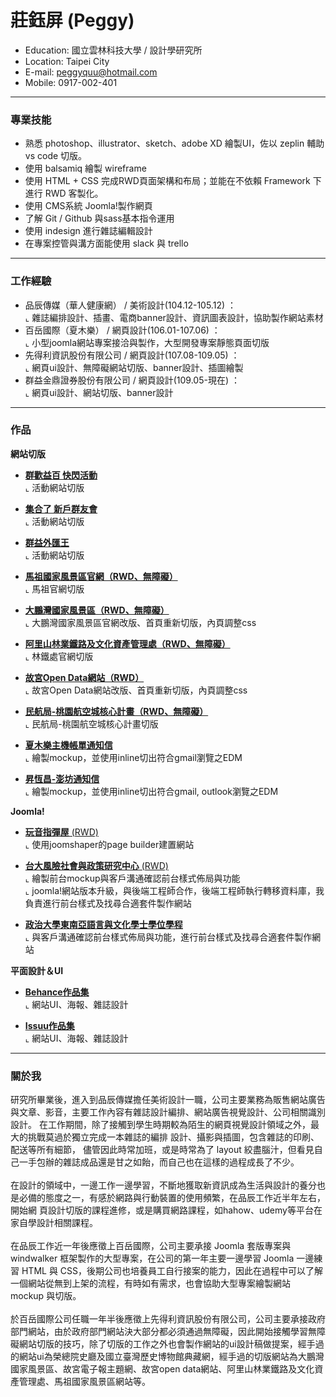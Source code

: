 # 莊鈺屏 (Peggy)
- Education: 國立雲林科技大學 / 設計學研究所
- Location: Taipei City
- E-mail: peggyquu@hotmail.com
- Mobile: 0917-002-401
<hr>

### 專業技能
- 熟悉 photoshop、illustrator、sketch、adobe XD 繪製UI，佐以 zeplin 輔助 vs code 切版。
- 使用 balsamiq 繪製 wireframe
- 使用 HTML + CSS 完成RWD頁面架構和布局；並能在不依賴 Framework 下進行 RWD 客製化。
- 使用 CMS系統 Joomla!製作網頁
- 了解 Git / Github 與sass基本指令運用
- 使用 indesign 進行雜誌編輯設計
- 在專案控管與溝方面能使用 slack 與 trello 
<hr>

### 工作經驗 
-  品辰傳媒（華人健康網） /  美術設計(104.12-105.12) ：<br> 
 ⌞ 雜誌編排設計、插畫、電商banner設計、資訊圖表設計，協助製作網站素材<BR>
-  百岳國際（夏木樂） /  網頁設計(106.01-107.06) ： <br> 
 ⌞ 小型joomla網站專案接洽與製作，大型開發專案靜態頁面切版<BR> 
-  先得利資訊股份有限公司 /  網頁設計(107.08-109.05) ： <br> 
⌞ 網頁ui設計、無障礙網站切版、banner設計、插圖繪製<BR> 
-  群益金鼎證券股份有限公司 /  網頁設計(109.05-現在) ： <br> 
⌞ 網頁ui設計、網站切版、banner設計<BR> 
<hr>

### 作品
**網站切版**
- <a href="https://www.capital.com.tw/event/group/2020_linepoint_100/default_line.asp" target="_blank"><B>群歡益百 快閃活動</B></a> <BR>
  ⌞ 活動網站切版<BR>
 
- <a href="https://www.capital.com.tw/event/group/2020_marketing/default.asp" target="_blank"><B>集合了 新戶群友會</B></a> <BR>
  ⌞ 活動網站切版<BR>
 
- <a href="https://fx.capitalfutures.com.tw/event/index?sid=X00001" target="_blank"><B>群益外匯王</B></a> <BR>
  ⌞ 活動網站切版<BR>

- <a href="https://www.matsu-nsa.gov.tw/index.aspx?l=1" target="_blank"><B>馬祖國家風景區官網（RWD、無障礙）</B></a> <BR>
  ⌞ 馬祖官網切版<BR>

- <a href="https://www.dbnsa.gov.tw/" target="_blank"><B>大鵬灣國家風景區（RWD、無障礙）</B></a> <BR>
  ⌞ 大鵬灣國家風景區官網改版、首頁重新切版，內頁調整css<BR> 

- <a href="https://afrch.forest.gov.tw/" target="_blank"><B>阿里山林業鐵路及文化資產管理處（RWD、無障礙）</B></a> <BR>
  ⌞ 林鐵處官網切版<BR>
 
 - <a href="https://theme.npm.edu.tw/opendata/" target="_blank"><B>故宮Open Data網站（RWD）</B></a> <BR>
  ⌞ 故宮Open Data網站改版、首頁重新切版，內頁調整css<BR>
 
 - <a href="https://airport-city.caa.gov.tw/" target="_blank"><B>民航局-桃園航空城核心計畫（RWD、無障礙）</B></a> <BR>
  ⌞ 民航局-桃園航空城核心計畫切版<BR>

- <a href="https://peggyquu.github.io/edm1/"><B>夏木樂主機帳單通知信</B></a> <BR>
  ⌞ 繪製mockup，並使用inline切出符合gmail瀏覽之EDM<BR>
 
 - <a href="https://peggyquu.github.io/profondedm/"><B>昇恆昌-澎坊通知信</B></a> <BR>
  ⌞ 繪製mockup，並使用inline切出符合gmail, outlook瀏覽之EDM<BR>
 
**Joomla!**
- <a href="https://www.suhuguitar.tw/" target="_blank"><B>玩音指彈屋</B> (RWD)</a> <BR>
  ⌞ 使用joomshaper的page builder建置網站 <BR>

- <a href="http://rsprc.ntu.edu.tw/zh-tw/" target="_blank"><B>台大風險社會與政策研究中心</B> (RWD)</a> <BR>
  ⌞ 繪製前台mockup與客戶溝通確認前台樣式佈局與功能 <BR>
  ⌞ joomla!網站版本升級，與後端工程師合作，後端工程師執行轉移資料庫，我負責進行前台樣式及找尋合適套件製作網站 <BR>
  
- <a href="https://sealc-nccu.nccu.edu.tw/" target="_blank"><B>政治大學東南亞語言與文化學士學位學程</B> </a> <BR>
  ⌞ 與客戶溝通確認前台樣式佈局與功能，進行前台樣式及找尋合適套件製作網站 <BR>

**平面設計＆UI**
- <a href="https://www.behance.net/peggyquu" target="_blank"><B>Behance作品集</B></a> <BR>
  ⌞ 網站UI、海報、雜誌設計<BR> 
 
- <a href="https://issuu.com/peggyquu/docs/______" target="_blank"><B>Issuu作品集</B></a> <BR>
  ⌞ 網站UI、海報、雜誌設計<BR> 
 
<hr>
  
### 關於我
研究所畢業後，進入到品辰傳媒擔任美術設計一職，公司主要業務為販售網站廣告與文章、影音，主要工作內容有雜誌設計編排、網站廣告視覺設計、公司相關識別設計。 在工作期間，除了接觸到學生時期較為陌生的網頁視覺設計領域之外，最大的挑戰莫過於獨立完成一本雜誌的編排 設計、攝影與插圖，包含雜誌的印刷、配送等所有細節， 儘管因此時常加班，或是時常為了 layout 絞盡腦汁，但看見自己一手包辦的雜誌成品還是甘之如飴，而自己也在這樣的過程成長了不少。<br>
<br>
在設計的領域中，一邊工作一邊學習，不斷地獲取新資訊成為生活與設計的養分也是必備的態度之一，有感於網路與行動裝置的使用頻繁，在品辰工作近半年左右，開始網 頁設計切版的課程進修，或是購買網路課程，如hahow、udemy等平台在家自學設計相關課程。<br>
<br>
在品辰工作近一年後應徵上百岳國際，公司主要承接 Joomla 套版專案與 windwalker 框架製作的大型專案，在公司的第一年主要一邊學習 Joomla 一邊練習 HTML 與 CSS，後期公司也培養員工自行接案的能力，因此在過程中可以了解一個網站從無到上架的流程，有時如有需求，也會協助大型專案繪製網站 mockup 與切版。<br>
<br>
於百岳國際公司任職一年半後應徵上先得利資訊股份有限公司，公司主要承接政府部門網站，由於政府部門網站決大部分都必須通過無障礙，因此開始接觸學習無障礙網站切版的技巧，除了切版的工作之外也會製作網站的ui設計稿做提案，經手過的網站ui為榮總院史廳及國立臺灣歷史博物館典藏網，經手過的切版網站為大鵬灣國家風景區、故宮電子報主題網、故宮open data網站、阿里山林業鐵路及文化資產管理處、馬祖國家風景區網站等。

